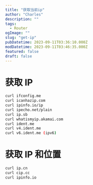 ```yaml
---
title: "获取当前ip"
author: "Charles"
description: ""
tags:
  - Router
ogImage: ""
slug: "get-ip"
pubDatetime: 2023-09-11T03:36:10.000Z
modDatetime: 2023-09-11T03:46:35.000Z
featured: false
draft: false
---
```


# 获取 IP

```bash
curl ifconfig.me
curl icanhazip.com
curl ipinfo.io/ip
curl ipecho.net/plain
curl ip.sb
curl whatismyip.akamai.com
curl ident.me
curl v4.ident.me
curl v6.ident.me (ipv6)
```

# 获取 IP 和位置

```bash
curl ip.cn
curl cip.cc
curl ipinfo.io
```
